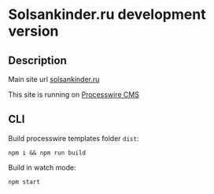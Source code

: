 # Solsankinder.ru development version

## Description

Main site url [solsankinder.ru](https://solsankinder.ru)

This site is running on [Processwire CMS](https://processwire.com/)

## CLI

Build processwire templates folder `dist`:

```
npm i && npm run build
```

Build in watch mode:

```
npm start
```
